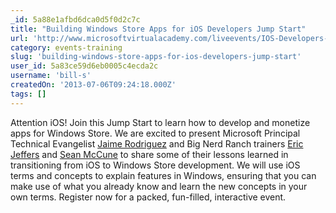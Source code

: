```yaml
---
_id: 5a88e1afbd6dca0d5f0d2c7c
title: "Building Windows Store Apps for iOS Developers Jump Start"
url: 'http://www.microsoftvirtualacademy.com/liveevents/IOS-Developers-Jump-Start?CR_CC=200226321'
category: events-training
slug: 'building-windows-store-apps-for-ios-developers-jump-start'
user_id: 5a83ce59d6eb0005c4ecda2c
username: 'bill-s'
createdOn: '2013-07-06T09:24:18.000Z'
tags: []
---
```


Attention iOS! Join this Jump Start to learn how to develop and monetize apps for Windows Store. We are excited to present Microsoft Principal Technical Evangelist <a href="http://twitter.com/jaimerodriguez">Jaime Rodriguez</a> and Big Nerd Ranch trainers <a href="http://twitter.com/bignerdranch">Eric Jeffers</a> and <a href="http://twitter.com/bignerdranch">Sean McCune</a> to share some of their lessons learned in transitioning from iOS to Windows Store development. We will use iOS terms and concepts to explain features in Windows, ensuring that you can make use of what you already know and learn the new concepts in your own terms. Register now for a packed, fun-filled, interactive event.
